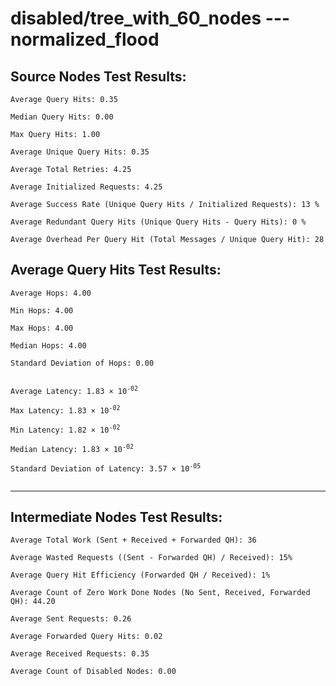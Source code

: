 # disabled/tree_with_60_nodes --- normalized_flood
## Source Nodes Test Results:
	Average Query Hits: 0.35

	Median Query Hits: 0.00

	Max Query Hits: 1.00

	Average Unique Query Hits: 0.35

	Average Total Retries: 4.25

	Average Initialized Requests: 4.25

	Average Success Rate (Unique Query Hits / Initialized Requests): 13 %

	Average Redundant Query Hits (Unique Query Hits - Query Hits): 0 %

	Average Overhead Per Query Hit (Total Messages / Unique Query Hit): 28



## Average Query Hits Test Results:
<pre><code>Average Hops: 4.00

Min Hops: 4.00

Max Hops: 4.00

Median Hops: 4.00

Standard Deviation of Hops: 0.00


Average Latency: 1.83 × 10<sup>-02</sup>

Max Latency: 1.83 × 10<sup>-02</sup>

Min Latency: 1.82 × 10<sup>-02</sup>

Median Latency: 1.83 × 10<sup>-02</sup>

Standard Deviation of Latency: 3.57 × 10<sup>-05</sup>

</code></pre>

---------------------------------------------
## Intermediate Nodes Test Results:

	Average Total Work (Sent + Received + Forwarded QH): 36

	Average Wasted Requests ((Sent - Forwarded QH) / Received): 15%

	Average Query Hit Efficiency (Forwarded QH / Received): 1%

	Average Count of Zero Work Done Nodes (No Sent, Received, Forwarded QH): 44.20

	Average Sent Requests: 0.26

	Average Forwarded Query Hits: 0.02

	Average Received Requests: 0.35

	Average Count of Disabled Nodes: 0.00


